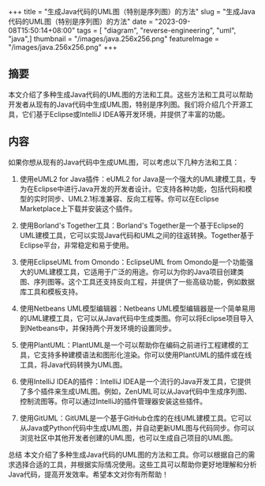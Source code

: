 +++
title = "生成Java代码的UML图（特别是序列图）的方法"
slug = "生成Java代码的UML图（特别是序列图）的方法"
date = "2023-09-08T15:50:14+08:00"
tags = [ "diagram", "reverse-engineering", "uml", "java",]
thumbnail = "/images/java.256x256.png"
featureImage = "/images/java.256x256.png"
+++


## 摘要
本文介绍了多种生成Java代码的UML图的方法和工具。这些方法和工具可以帮助开发者从现有的Java代码中生成UML图，特别是序列图。我们将介绍几个开源工具，它们基于Eclipse或IntelliJ IDEA等开发环境，并提供了丰富的功能。

## 内容
如果你想从现有的Java代码中生成UML图，可以考虑以下几种方法和工具：

1. 使用eUML2 for Java插件：eUML2 for Java是一个强大的UML建模工具，专为在Eclipse中进行Java开发的开发者设计。它支持各种功能，包括代码和模型的实时同步、UML2.1标准兼容、反向工程等。你可以在Eclipse Marketplace上下载并安装这个插件。

2. 使用Borland's Together工具：Borland's Together是一个基于Eclipse的UML建模工具，它可以实现Java代码和UML之间的往返转换。Together基于Eclipse平台，非常稳定和易于使用。

3. 使用EclipseUML from Omondo：EclipseUML from Omondo是一个功能强大的UML建模工具，它适用于广泛的用途。你可以为你的Java项目创建类图、序列图等。这个工具还支持反向工程，并提供了一些高级功能，例如数据库工具和模板支持。

4. 使用Netbeans UML模型编辑器：Netbeans UML模型编辑器是一个简单易用的UML建模工具，它可以从Java代码中生成类图。你可以将Eclipse项目导入到Netbeans中，并保持两个开发环境的设置同步。

5. 使用PlantUML：PlantUML是一个可以帮助你在编码之前进行工程建模的工具，它支持多种建模语法和图形化渲染。你可以使用PlantUML的插件或在线工具，将Java代码转换为UML图。

6. 使用IntelliJ IDEA的插件：IntelliJ IDEA是一个流行的Java开发工具，它提供了多个插件来生成UML图。例如，ZenUML可以从Java代码中生成序列图、控制流图等。你可以通过IntelliJ的插件管理器安装这些插件。

7. 使用GitUML：GitUML是一个基于GitHub仓库的在线UML建模工具。它可以从Java或Python代码中生成UML图，并自动更新UML图与代码同步。你可以浏览社区中其他开发者创建的UML图，也可以生成自己项目的UML图。

总结
本文介绍了多种生成Java代码的UML图的方法和工具。你可以根据自己的需求选择合适的工具，并根据实际情况使用。这些工具可以帮助你更好地理解和分析Java代码，提高开发效率。希望本文对你有所帮助！



